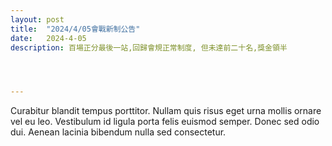 ```yaml
---
layout: post
title:  "2024/4/05會戰新制公告"
date:   2024-4-05
description: 百場正分最後一站,回歸會規正常制度, 但未達前二十名,獎金領半




---
```


<p class="intro"><span class="dropcap">C</span>urabitur blandit tempus porttitor. Nullam quis risus eget urna mollis ornare vel eu leo. Vestibulum id ligula porta felis euismod semper. Donec sed odio dui. Aenean lacinia bibendum nulla sed consectetur.</p>
